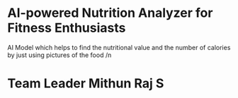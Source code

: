 # AI-powered Nutrition Analyzer for Fitness Enthusiasts
AI Model which helps to find the nutritional value and the number of calories by just using pictures of the food
/n
# Team Leader Mithun Raj S

